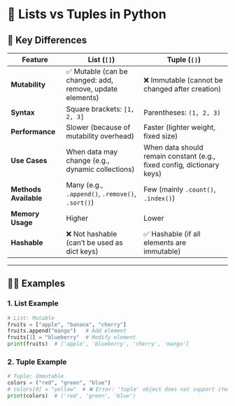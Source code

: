 # 📌 Lists vs Tuples in Python

## 🔑 Key Differences

| Feature              | **List** (`[]`) | **Tuple** (`()`) |
|----------------------|-----------------|------------------|
| **Mutability**       | ✅ Mutable (can be changed: add, remove, update elements) | ❌ Immutable (cannot be changed after creation) |
| **Syntax**           | Square brackets: `[1, 2, 3]` | Parentheses: `(1, 2, 3)` |
| **Performance**      | Slower (because of mutability overhead) | Faster (lighter weight, fixed size) |
| **Use Cases**        | When data may change (e.g., dynamic collections) | When data should remain constant (e.g., fixed config, dictionary keys) |
| **Methods Available**| Many (e.g., `.append()`, `.remove()`, `.sort()`) | Few (mainly `.count()`, `.index()`) |
| **Memory Usage**     | Higher | Lower |
| **Hashable**         | ❌ Not hashable (can’t be used as dict keys) | ✅ Hashable (if all elements are immutable) |

---

## 🧑‍💻 Examples

### 1. List Example
```python
# List: Mutable
fruits = ["apple", "banana", "cherry"]
fruits.append("mango")   # Add element
fruits[1] = "blueberry"  # Modify element
print(fruits)  # ['apple', 'blueberry', 'cherry', 'mango']
```


### 2. Tuple Example

```python
# Tuple: Immutable
colors = ("red", "green", "blue")
# colors[0] = "yellow"  # ❌ Error: 'tuple' object does not support item assignment
print(colors)  # ('red', 'green', 'blue')
```


